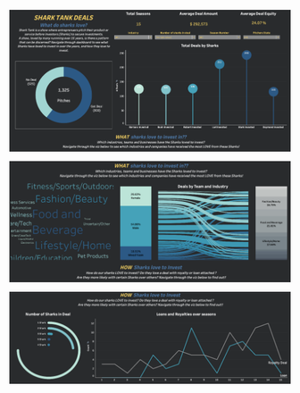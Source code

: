 ![Shark Tank Snaps](Shark_Tank_snap_1.png)

![Shark Tank Snaps](Shark_Tank_snap_2.png)

![Shark Tank Snaps](Shark_Tank_snap_3.png)
